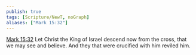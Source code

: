 ```yaml
---
publish: true
tags: [Scripture/NewT, noGraph]
aliases: ["Mark 15:32"]
---
```

[Mark 15:32](https://churchofjesuschrist.org/study/scriptures/nt/mark/15?lang=eng&id=p32#p32) Let Christ the King of Israel descend now from the cross, that we may see and believe. And they that were crucified with him reviled him.
